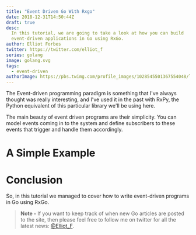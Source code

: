 ```yaml
---
title: "Event Driven Go With Rxgo"
date: 2018-12-31T14:50:44Z
draft: true
desc:
  In this tutorial, we are going to take a look at how you can build
  event-driven applications in Go using RxGo.
author: Elliot Forbes
twitter: https://twitter.com/elliot_f
series: golang
image: golang.svg
tags:
  - event-driven
authorImage: https://pbs.twimg.com/profile_images/1028545501367554048/lzr43cQv_400x400.jpg
---
```


The Event-driven programming paradigm is something that I've always thought was
really interesting, and I've used it in the past with RxPy, the Python
equivalent of this particular library we'll be using here.

The main beauty of event driven programs are their simplicity. You can model
events coming in to the system and define subscribers to these events that
trigger and handle them accordingly.

# A Simple Example

#

# Conclusion

So, in this tutorial we managed to cover how to write event-driven programs in
Go using RxGo.

> **Note -** If you want to keep track of when new Go articles are posted to the
> site, then please feel free to follow me on twitter for all the latest news:
> [@Elliot_F](https://twitter.com/elliot_f).
